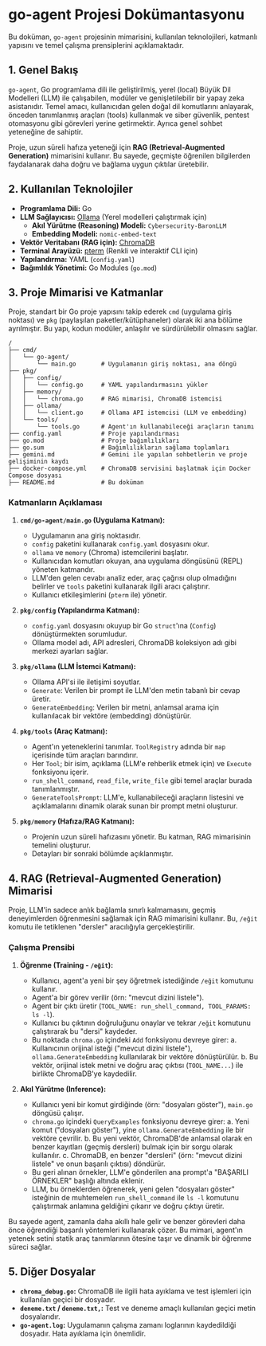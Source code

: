 # go-agent Projesi Dokümantasyonu

Bu doküman, `go-agent` projesinin mimarisini, kullanılan teknolojileri, katmanlı yapısını ve temel çalışma prensiplerini açıklamaktadır.

## 1. Genel Bakış

`go-agent`, Go programlama dili ile geliştirilmiş, yerel (local) Büyük Dil Modelleri (LLM) ile çalışabilen, modüler ve genişletilebilir bir yapay zeka asistanıdır. Temel amacı, kullanıcıdan gelen doğal dil komutlarını anlayarak, önceden tanımlanmış araçları (tools) kullanmak ve siber güvenlik, pentest otomasyonu gibi görevleri yerine getirmektir. Ayrıca genel sohbet yeteneğine de sahiptir.

Proje, uzun süreli hafıza yeteneği için **RAG (Retrieval-Augmented Generation)** mimarisini kullanır. Bu sayede, geçmişte öğrenilen bilgilerden faydalanarak daha doğru ve bağlama uygun çıktılar üretebilir.

## 2. Kullanılan Teknolojiler

- **Programlama Dili:** Go
- **LLM Sağlayıcısı:** [Ollama](https://ollama.com/) (Yerel modelleri çalıştırmak için)
    - **Akıl Yürütme (Reasoning) Modeli:** `Cybersecurity-BaronLLM`
    - **Embedding Modeli:** `nomic-embed-text`
- **Vektör Veritabanı (RAG için):** [ChromaDB](https://www.trychroma.com/)
- **Terminal Arayüzü:** [pterm](https://github.com/pterm/pterm) (Renkli ve interaktif CLI için)
- **Yapılandırma:** YAML (`config.yaml`)
- **Bağımlılık Yönetimi:** Go Modules (`go.mod`)

## 3. Proje Mimarisi ve Katmanlar

Proje, standart bir Go proje yapısını takip ederek `cmd` (uygulama giriş noktası) ve `pkg` (paylaşılan paketler/kütüphaneler) olarak iki ana bölüme ayrılmıştır. Bu yapı, kodun modüler, anlaşılır ve sürdürülebilir olmasını sağlar.

```
/
├── cmd/
│   └── go-agent/
│       └── main.go       # Uygulamanın giriş noktası, ana döngü
├── pkg/
│   ├── config/
│   │   └── config.go     # YAML yapılandırmasını yükler
│   ├── memory/
│   │   └── chroma.go     # RAG mimarisi, ChromaDB istemcisi
│   ├── ollama/
│   │   └── client.go     # Ollama API istemcisi (LLM ve embedding)
│   └── tools/
│       └── tools.go      # Agent'ın kullanabileceği araçların tanımı
├── config.yaml           # Proje yapılandırması
├── go.mod                # Proje bağımlılıkları
├── go.sum                # Bağımlılıkların sağlama toplamları
├── gemini.md             # Gemini ile yapılan sohbetlerin ve proje gelişiminin kaydı
├── docker-compose.yml    # ChromaDB servisini başlatmak için Docker Compose dosyası
├── README.md             # Bu doküman
```

### Katmanların Açıklaması

1.  **`cmd/go-agent/main.go` (Uygulama Katmanı):**
    -   Uygulamanın ana giriş noktasıdır.
    -   `config` paketini kullanarak `config.yaml` dosyasını okur.
    -   `ollama` ve `memory` (Chroma) istemcilerini başlatır.
    -   Kullanıcıdan komutları okuyan, ana uygulama döngüsünü (REPL) yöneten katmandır.
    -   LLM'den gelen cevabı analiz eder, araç çağrısı olup olmadığını belirler ve `tools` paketini kullanarak ilgili aracı çalıştırır.
    -   Kullanıcı etkileşimlerini (`pterm` ile) yönetir.

2.  **`pkg/config` (Yapılandırma Katmanı):**
    -   `config.yaml` dosyasını okuyup bir Go `struct`'ına (`Config`) dönüştürmekten sorumludur.
    -   Ollama model adı, API adresleri, ChromaDB koleksiyon adı gibi merkezi ayarları sağlar.

3.  **`pkg/ollama` (LLM İstemci Katmanı):**
    -   Ollama API'si ile iletişimi soyutlar.
    -   `Generate`: Verilen bir prompt ile LLM'den metin tabanlı bir cevap üretir.
    -   `GenerateEmbedding`: Verilen bir metni, anlamsal arama için kullanılacak bir vektöre (embedding) dönüştürür.

4.  **`pkg/tools` (Araç Katmanı):**
    -   Agent'ın yeteneklerini tanımlar. `ToolRegistry` adında bir `map` içerisinde tüm araçları barındırır.
    -   Her `Tool`; bir isim, açıklama (LLM'e rehberlik etmek için) ve `Execute` fonksiyonu içerir.
    -   `run_shell_command`, `read_file`, `write_file` gibi temel araçlar burada tanımlanmıştır.
    -   `GenerateToolsPrompt`: LLM'e, kullanabileceği araçların listesini ve açıklamalarını dinamik olarak sunan bir prompt metni oluşturur.

5.  **`pkg/memory` (Hafıza/RAG Katmanı):**
    -   Projenin uzun süreli hafızasını yönetir. Bu katman, RAG mimarisinin temelini oluşturur.
    -   Detayları bir sonraki bölümde açıklanmıştır.

## 4. RAG (Retrieval-Augmented Generation) Mimarisi

Proje, LLM'in sadece anlık bağlamla sınırlı kalmamasını, geçmiş deneyimlerden öğrenmesini sağlamak için RAG mimarisini kullanır. Bu, `/eğit` komutu ile tetiklenen "dersler" aracılığıyla gerçekleştirilir.

### Çalışma Prensibi

1.  **Öğrenme (Training - `/eğit`):**
    -   Kullanıcı, agent'a yeni bir şey öğretmek istediğinde `/eğit` komutunu kullanır.
    -   Agent'a bir görev verilir (örn: "mevcut dizini listele").
    -   Agent bir çıktı üretir (`TOOL_NAME: run_shell_command, TOOL_PARAMS: ls -l`).
    -   Kullanıcı bu çıktının doğruluğunu onaylar ve tekrar `/eğit` komutunu çalıştırarak bu "dersi" kaydeder.
    -   Bu noktada `chroma.go` içindeki `Add` fonksiyonu devreye girer:
        a.  Kullanıcının orijinal isteği ("mevcut dizini listele"), `ollama.GenerateEmbedding` kullanılarak bir vektöre dönüştürülür.
        b.  Bu vektör, orijinal istek metni ve doğru araç çıktısı (`TOOL_NAME...`) ile birlikte ChromaDB'ye kaydedilir.

2.  **Akıl Yürütme (Inference):**
    -   Kullanıcı yeni bir komut girdiğinde (örn: "dosyaları göster"), `main.go` döngüsü çalışır.
    -   `chroma.go` içindeki `QueryExamples` fonksiyonu devreye girer:
        a.  Yeni komut ("dosyaları göster"), yine `ollama.GenerateEmbedding` ile bir vektöre çevrilir.
        b.  Bu yeni vektör, ChromaDB'de anlamsal olarak en benzer kayıtları (geçmiş dersleri) bulmak için bir sorgu olarak kullanılır.
        c.  ChromaDB, en benzer "dersleri" (örn: "mevcut dizini listele" ve onun başarılı çıktısı) döndürür.
    -   Bu geri alınan örnekler, LLM'e gönderilen ana prompt'a "BAŞARILI ÖRNEKLER" başlığı altında eklenir.
    -   LLM, bu örneklerden öğrenerek, yeni gelen "dosyaları göster" isteğinin de muhtemelen `run_shell_command` ile `ls -l` komutunu çalıştırmak anlamına geldiğini çıkarır ve doğru çıktıyı üretir.

Bu sayede agent, zamanla daha akıllı hale gelir ve benzer görevleri daha önce öğrendiği başarılı yöntemleri kullanarak çözer. Bu mimari, agent'ın yetenek setini statik araç tanımlarının ötesine taşır ve dinamik bir öğrenme süreci sağlar.

## 5. Diğer Dosyalar

- **`chroma_debug.go`:** ChromaDB ile ilgili hata ayıklama ve test işlemleri için kullanılan geçici bir dosyadır.
- **`deneme.txt` / `deneme.txt,`:** Test ve deneme amaçlı kullanılan geçici metin dosyalarıdır.
- **`go-agent.log`:** Uygulamanın çalışma zamanı loglarının kaydedildiği dosyadır. Hata ayıklama için önemlidir.
